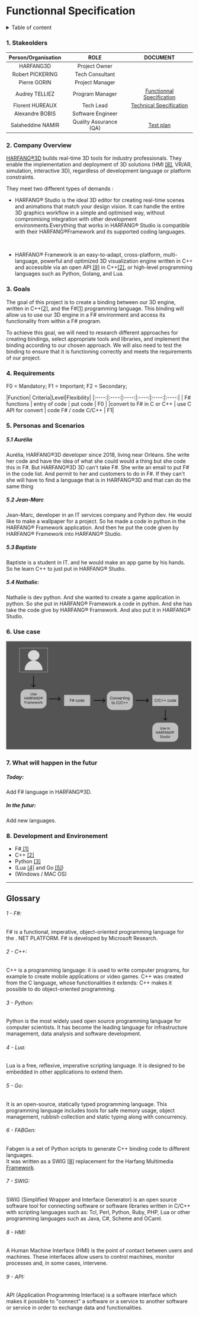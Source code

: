 <!--#### -> Click [here](https://github.com/algosup/2022-2023-project-3-harfang3d-binding-Project-2-group/blob/main/readme.md) to go to the README.md-->

# Functionnal Specification

<details>

<summary>Table of content</summary>

- [Functionnal Specification](#functionnal-specification)
    - [1. Stakeolders](#1-stakeolders)
    - [2. Company Overview](#2-company-overview)
    - [3. Goals](#3-goals)
    - [4. Requirements](#4-requirements)
    - [5. Personas and Scenarios](#5-personas-and-scenarios)
        - [5.1 Aurélia](#51-aurélia)
        - [5.2 Jean-Marc](#52-jean-marc)
        - [5.3 Baptiste](#53-baptiste)
        - [5.4 Nathalie:](#54-nathalie)
    - [6. Use case](#6-use-case)
    - [7. What will happen in the futur](#7-what-will-happen-in-the-futur)
        - [Today:](#today)
        - [In the futur:](#in-the-futur)
    - [8. Development and Environement](#8-development-and-environement)
  - [Glossary](#glossary)
          - [1 - F#:](#1---f)
          - [2 - C++:](#2---c)
          - [3 - Python:](#3---python)
          - [4 - Lua:](#4---lua)
          - [5 - Go:](#5---go)
          - [6 - FABGen:](#6---fabgen)
          - [7 - SWIG:](#7---swig)
          - [8 - HMI:](#8---hmi)
          - [9 - API:](#9---api)
>>>>>>> 723e4d3d6ff445095a9e76f3d7642ac29a45d57d
  - [Glossary](#glossary)

</details>

###  1. Stakeolders

| Person/Organisation |   ROLE  | DOCUMENT |
| :----: | :-----: | :------: |
| HARFANG3D         | Project Owner         | |
| Robert PICKERING  | Tech Consultant       | |
| Pierre GORIN      | Project Manager       | |
| Audrey TELLIEZ    | Program Manager       | [Functionnal Specification]() |
| Florent HUREAUX   | Tech Lead             | [Technical Specification]() |
| Alexandre BOBIS   | Software Engineer     |  |
| Salaheddine NAMIR | Quality Assurance (QA)| [Test plan]() |

### 2. Company Overview

[HARFANG®3D](https://www.harfang3d.com/en_US/)  builds real-time 3D tools for industry professionals. They enable the implementation and deployment of 3D solutions (HMI [[8]](#8---hmi), VR/AR, simulation, interactive 3D), regardless of development language or platform constraints.

They meet two different types of demands :

- HARFANG® Studio is the ideal 3D editor for creating real-time scenes and animations that match your design vision. It can handle the entire 3D graphics workflow in a simple and optimised way, without compromising integration with other development environments.Everything that works in HARFANG® Studio is compatible with their HARFANG®Framework and its supported coding languages.

<br>

- HARFANG® Framework is an easy-to-adapt, cross-platform, multi-language, powerful and optimized 3D visualization engine written in C++ and accessible via an open API [[9]](#9---api) in C++[[2]](#2---c), or high-level programming languages such as Python, Golang, and Lua.

### 3. Goals

The goal of this project is to create a binding between our 3D engine, written in C++[[2]](#2---c), and the F#[[1]](#1---f) programming language. This binding will allow us to use our 3D engine in a F# environment and access its functionality from within a F# program.

To achieve this goal, we will need to research different approaches for creating bindings, select appropriate tools and libraries, and implement the binding according to our chosen approach. We will also need to test the binding to ensure that it is functioning correctly and meets the requirements of our project.

### 4. Requirements

F0 = Mandatory;
F1 = Important;
F2 = Secondary;

|Function| Criteria|Level|Flexibility|
|:----:|:----:|:----:|:----:|:----:|:----:|
| F# functions     | entry of code     |  put code     |  F0  |
|convert to F# in C or C++ | use C API for convert  | code F# / code C/C++ | F1|

### 5. Personas and Scenarios

##### 5.1 Aurélia

  Aurélia, HARFANG®3D developer since 2018, living near Orléans. She write her code and have the idea of what she could would a thing but she code this in F#. But HARFANG®3D 3D can't take F#. She write an email to put F#  in the code list. And permit to her and customers to do in F#. If they can't she will have to find a language that is in HARFANG®3D and that can do the same thing

##### 5.2 Jean-Marc

  Jean-Marc, developer in an IT services company and Python dev. He would like to make a wallpaper for a project. So he made a code in python in the HARFANG® Framework application. And then he put the code given by HARFANG® Framework into HARFANG® Studio.

##### 5.3 Baptiste

  Baptiste is a student in IT. and he would make an app game by his hands. So he learn C++ to just put in HARFANG® Studio.

##### 5.4 Nathalie:
  Nathalie is dev python. And she wanted to create a game application in python. So she put in HARFANG® Framework  a code in python. And she has take the code give by HARFANG® Framework. And also put it in HARFANG® Studio.

<!--
idées :
*dev F# company 
dev nul 
dev python 
adim it harfang pour creer aussi leur propre visuel 
-->

### 6. Use case
<!--voir plus tard ----- > discord -->
<img src="/Documents/Specification/image.png" width="500">

### 7. What will happen in the futur

##### Today:
Add F# language in HARFANG®3D.

##### In the futur: 
Add new languages.
<!--ajouter d enouveaux languages  -->

### 8. Development and Environement

  - F#[ [1]](#1---f-)
  - C++ [[2]](#2---c)
  - Python [[3]](#3---python)
  - (Lua [[4]](#4---lua) and Go [[5]](#5---go)) 
  - (Windows / MAC OS)  

******************************

## Glossary

###### 1 - F#:
F# is a functional, imperative, object-oriented programming language for the . NET PLATFORM. F# is developed by Microsoft Research.
###### 2 - C++:
C++ is a programming language: it is used to write computer programs, for example to create mobile applications or video games. C++ was created from the C language, whose functionalities it extends: C++ makes it possible to do object-oriented programming.
###### 3 - Python:
Python is the most widely used open source programming language for computer scientists. It has become the leading language for infrastructure management, data analysis and software development.
###### 4 - Lua:
Lua is a free, reflexive, imperative scripting language. It is designed to be embedded in other applications to extend them.
###### 5 - Go:
It is an open-source, statically typed programming language. This programming language includes tools for safe memory usage, object management, rubbish collection and static typing along with concurrency.

###### 6 - FABGen:
Fabgen is a set of Python scripts to generate C++ binding code to different languages.  
It was written as a SWIG [[8](#8---swig)] replacement for the Harfang Multimedia [Framework](http://www.harfang3d.com).

###### 7 - SWIG:
SWIG (Simplified Wrapper and Interface Generator) is an open source software tool for connecting software or software libraries written in C/C++ with scripting languages such as: Tcl, Perl, Python, Ruby, PHP, Lua or other programming languages such as Java, C#, Scheme and OCaml.

###### 8 - HMI:
A Human Machine Interface (HMI) is the point of contact between users and machines. These interfaces allow users to control machines, monitor processes and, in some cases, intervene.

###### 9 - API:
API (Application Programming Interface) is a software interface which makes it possible to "connect" a software or a service to another software or service in order to exchange data and functionalities.



<!---
### Author
<img src="https://avatars.githubusercontent.com/u/114394252?v=4" width="150">
### [**`Audrey Telliez`**](https://github.com/audreytllz)
##### *Program Manager*
-->



<!---
faire de temps en temps :
Product Requirement Document

High level overview of a problem to solve and the plan to address it 
Usually owned by the Product team

Articulate a problem and a proposition to address it (new capabilities or entirely new product)
Key decisions are listed but the implementation remain to be defined
Ideally a one-pager
Public, different audience
Meant to serve as a compass for the product and engineering teams





- Function specification
    - details how work the product
    - clear and detail description
    - define the requirement and constraints
    - doesn’t describe the implementation
    - basis for testing
    - serves as a contract between the  team and the users

- Functional specification
    - context
    - goal/ scope
    - functional requirements
    - acceptance criteria
    - design
    - non-functional requirement
    - out of scope
    - security
    - glossary
-->